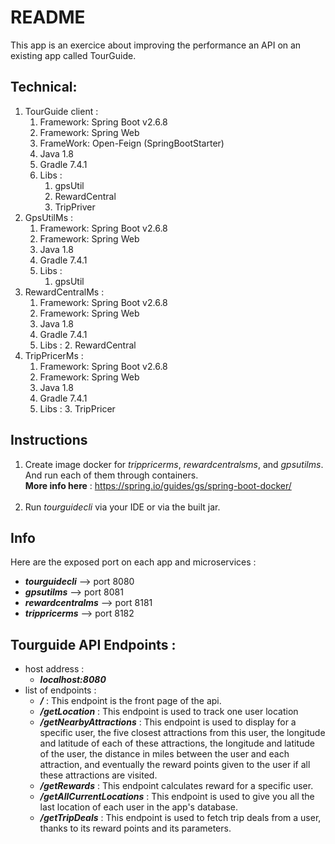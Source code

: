# README

This app is an exercice about improving the performance an API on an existing app called TourGuide.


## Technical:

1. TourGuide client :
   1. Framework: Spring Boot v2.6.8
   2. Framework: Spring Web
   3. FrameWork: Open-Feign (SpringBootStarter)
   4. Java 1.8
   5. Gradle 7.4.1
   6. Libs :
       1. gpsUtil
       2. RewardCentral
       3. TripPriver
2. GpsUtilMs :
   1. Framework: Spring Boot v2.6.8
   2. Framework: Spring Web
   3. Java 1.8
   4. Gradle 7.4.1
   5. Libs :
      1. gpsUtil
3. RewardCentralMs :
   1. Framework: Spring Boot v2.6.8
   2. Framework: Spring Web
   3. Java 1.8
   4. Gradle 7.4.1
   5. Libs :
      2. RewardCentral
4. TripPricerMs :
   1. Framework: Spring Boot v2.6.8
   2. Framework: Spring Web
   3. Java 1.8
   4. Gradle 7.4.1
   5. Libs :
      3. TripPricer


## Instructions

1. Create image docker for *trippricerms*, *rewardcentralsms*, and *gpsutilms*. And run each of them through containers.
<br> **More info here** : https://spring.io/guides/gs/spring-boot-docker/
<br></br>
2. Run *tourguidecli* via your IDE or via the built jar.

## Info

Here are the exposed port on each app and microservices :
- ***tourguidecli*** --> port 8080
- ***gpsutilms*** --> port 8081
- ***rewardcentralms*** --> port 8181
- ***trippricerms*** --> port 8182

## Tourguide API Endpoints :
- host address :
  - ***localhost:8080***
- list of endpoints :
  - ***/*** : This endpoint is the front page of the api.
  - ***/getLocation*** : This endpoint is used to track one user location
  - ***/getNearbyAttractions*** : This endpoint is used to display for a specific user, the five closest attractions from this user, the longitude and latitude of each of these attractions, the longitude and latitude of the user, the distance in miles between the user and each attraction, and eventually the reward points given to the user if all these attractions are visited. 
  - ***/getRewards*** : This endpoint calculates reward for a specific user.
  - ***/getAllCurrentLocations*** : This endpoint is used to give you all the last location of each user in the app's database.
  - ***/getTripDeals*** : This endpoint is used to fetch trip deals from a user, thanks to its reward points and its parameters.
